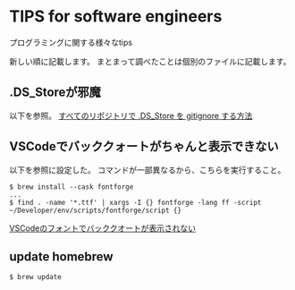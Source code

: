 # TIPS for software engineers
プログラミングに関する様々なtips

新しい順に記載します。
まとまって調べたことは個別のファイルに記載します。

## .DS_Storeが邪魔
以下を参照。
[すべてのリポジトリで .DS_Store を gitignore する方法](https://zenn.dev/phi/articles/gitignore-global-ds-store)

## VSCodeでバッククォートがちゃんと表示できない
以下を参照に設定した。
コマンドが一部異なるから、こちらを実行すること。
```
$ brew install --cask fontforge
...
$ find . -name '*.ttf' | xargs -I {} fontforge -lang ff -script ~/Developer/env/scripts/fontforge/script {}
```
[VSCodeのフォントでバッククオートが表示されない](https://blog.beaglesoft.net/entry/2021/02/21/144148)

## update homebrew
`$ brew update`



